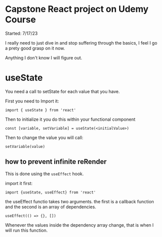 # Capstone React project on Udemy Course

Started: 7/17/23

I really need to just dive in and stop suffering through the basics, I feel
I go a prety good grasp on it now.

Anything I don't know I will figure out.

# useState

You need a call to setState for each value that you have.

First you need to Import it:

`import { useState } from 'react'`

Then to initialize it you do this within your functional component

`const [variable, setVariable] = useState(<initialValue>)`

Then to change the value you will call:

`setVariable(value)`

## how to prevent infinite reRender

This is done using the `useEffect` hook.

import it first:

`import {useState, useEffect} from 'react'`

the useEffect functio takes two arguments. the first is a callback function and the second is an
array of dependencies.

`useEffect(() => {}, [])`

Whenever the values inside the dependency array change, that is when I will run this function.
